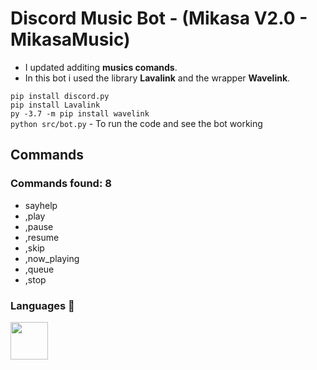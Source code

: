 # Discord Music Bot - (Mikasa V2.0 - MikasaMusic)

- I updated additing **musics comands**. 
- In this bot i used the library **Lavalink** and the wrapper **Wavelink**.

`
pip install discord.py
`
<br>
`
pip install Lavalink
`
<br>
`
py -3.7 -m pip install wavelink
`
<br>
`
python src/bot.py
` - To run the code and see the bot working
## Commands 

### Commands found: 8

- sayhelp
- ,play
- ,pause
- ,resume
- ,skip 
- ,now_playing 
- ,queue
- ,stop 

### Languages 🔧

<img src="https://upload.wikimedia.org/wikipedia/commons/thumb/c/c3/Python-logo-notext.svg/768px-Python-logo-notext.svg.png" width="60px" height="60px">
